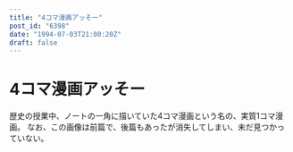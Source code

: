 ```yaml
---
title: "4コマ漫画アッそー"
post_id: "6398"
date: "1994-07-03T21:00:20Z"
draft: false
---
```


# 4コマ漫画アッそー

歴史の授業中、ノートの一角に描いていた4コマ漫画という名の、実質1コマ漫画。 なお、この画像は前篇で、後篇もあったが消失してしまい、未だ見つかっていない。
